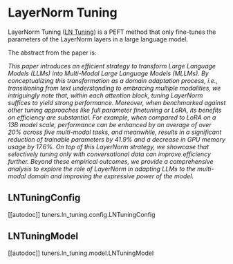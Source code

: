 <!--Copyright 2023 The HuggingFace Team. All rights reserved.

Licensed under the Apache License, Version 2.0 (the "License"); you may not use this file except in compliance with
the License. You may obtain a copy of the License at

http://www.apache.org/licenses/LICENSE-2.0

Unless required by applicable law or agreed to in writing, software distributed under the License is distributed on
an "AS IS" BASIS, WITHOUT WARRANTIES OR CONDITIONS OF ANY KIND, either express or implied. See the License for the
specific language governing permissions and limitations under the License.

⚠️ Note that this file is in Markdown but contain specific syntax for our doc-builder (similar to MDX) that may not be
rendered properly in your Markdown viewer.

-->

# LayerNorm Tuning

LayerNorm Tuning ([LN Tuning](https://arxiv.org/abs/2312.11420)) is a PEFT method that only fine-tunes the parameters of the LayerNorm layers in a large language model.

The abstract from the paper is:

*This paper introduces an efficient strategy to transform Large Language Models (LLMs) into Multi-Modal Large Language Models (MLLMs). By conceptualizing this transformation as a domain adaptation process, i.e., transitioning from text understanding to embracing multiple modalities, we intriguingly note that, within each attention block, tuning LayerNorm suffices to yield strong performance. Moreover, when benchmarked against other tuning approaches like full parameter finetuning or LoRA, its benefits on efficiency are substantial. For example, when compared to LoRA on a 13B model scale, performance can be enhanced by an average of over 20% across five multi-modal tasks, and meanwhile, results in a significant reduction of trainable parameters by 41.9% and a decrease in GPU memory usage by 17.6%. On top of this LayerNorm strategy, we showcase that selectively tuning only with conversational data can improve efficiency further. Beyond these empirical outcomes, we provide a comprehensive analysis to explore the role of LayerNorm in adapting LLMs to the multi-modal domain and improving the expressive power of the model.*

## LNTuningConfig

[[autodoc]] tuners.ln_tuning.config.LNTuningConfig

## LNTuningModel

[[autodoc]] tuners.ln_tuning.model.LNTuningModel